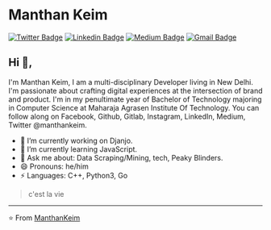 # Manthan Keim
[![Twitter Badge](https://img.shields.io/badge/-@ManthanKeim-1ca0f1?style=flat-square&labelColor=1ca0f1&logo=twitter&logoColor=white&link=https://twitter.com/manthankeim)](https://twitter.com/manthankeim) [![Linkedin Badge](https://img.shields.io/badge/-manthankeim-blue?style=flat-square&logo=Linkedin&logoColor=white&link=https://www.linkedin.com/in/manthankeim/)](https://www.linkedin.com/in/manthankeim/) [![Medium Badge](https://img.shields.io/badge/-@manthankeim-03a57a?style=flat-square&labelColor=000000&logo=Medium&link=https://medium.com/@manthankeim7/)](https://medium.com/@manthankeim7/)
[![Gmail Badge](https://img.shields.io/badge/-keimmanthann@gmail.com-c14438?style=flat-square&logo=Gmail&logoColor=white&link=mailto:keimmanthan@gmail.com)](mailto:keimmanthan@gmail.com)

## Hi 👋, 
I'm Manthan Keim, I am a multi-disciplinary Developer living in New Delhi. I'm passionate about crafting digital experiences at the intersection of brand and product. I'm in my penultimate year of Bachelor of Technology majoring in Computer Science at Maharaja Agrasen Institute Of Technology. You can follow along on Facebook, Github, Gitlab, Instagram, LinkedIn, Medium, Twitter @manthankeim.

- 🔭 I’m currently working on Djanjo.
- 🌱 I’m currently learning JavaScript.
- 💬 Ask me about: Data Scraping/Mining, tech, Peaky Blinders.
- 😄 Pronouns: he/him
-  ⚡ Languages: C++, Python3, Go


> c'est la vie


---
⭐️ From [ManthanKeim](https://github.com/manthankeim)
